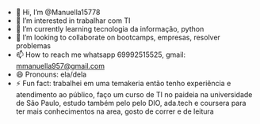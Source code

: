 - 👋 Hi, I’m @Manuella15778
- 👀 I’m interested in trabalhar com TI
- 🌱 I’m currently learning tecnologia da informação, python
- 💞️ I’m looking to collaborate on bootcamps, empresas, resolver problemas
- 📫 How to reach me whatsapp 69992515525, gmail: mmanuella957@gmail.com
- 😄 Pronouns: ela/dela
- ⚡ Fun fact: trabalhei em uma temakeria então tenho experiência e atendimento ao público, faço um curso de TI no  paideia na universidade de São Paulo, estudo também pelo pelo DIO, ada.tech e coursera para ter mais conhecimentos na area, gosto de correr e de leitura

<!---
Manuella15778/Manuella15778 is a ✨ special ✨ repository because its `README.md` (this file) appears on your GitHub profile.
You can click the Preview link to take a look at your changes.
--->
